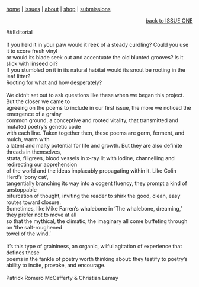 [home](index.md) | [issues](issues.md) | [about](about.md) | [shop](shop.md)  |  [submissions](submit.md)

<div align="right">
  <a href="issueone.md">back to ISSUE ONE</a>
</div>

##Editorial <br>
<br>
If you held it in your paw would it reek of a steady curdling? Could you use it to score fresh vinyl <br>
or would its blade seek out and accentuate the old blunted grooves? Is it slick with linseed oil? <br>
If you stumbled on it in its natural habitat would its snout be rooting in the leaf litter? <br>
Rooting for what and how desperately? <br>
<br>
We didn’t set out to ask questions like these when we began this project. But the closer we came to <br>
agreeing on the poems to include in our first issue, the more we noticed the emergence of a grainy <br>
common ground, a conceptive and rooted vitality, that transmitted and mutated poetry’s genetic code <br>
with each line. Taken together then, these poems are germ, ferment, and mulch, warm with <br>
a latent and malty potential for life and growth. But they are also definite threads in themselves, <br>
strata, filigrees, blood vessels in x-ray lit with iodine, channelling and redirecting our apprehension <br>
of the world and the ideas implacably propagating within it. Like Colin Herd’s ‘pony cat’, <br>
tangentially branching its way into a cogent fluency, they prompt a kind of unstoppable <br>
bifurcation of thought, inviting the reader to shirk the good, clean, easy routes toward closure. <br>
Sometimes, like Mike Farren’s whalebone in ‘The whalebone, dreaming,’ they prefer not to move at all <br>
so that the mythical, the climatic, the imaginary all come buffeting through on ‘the salt-roughened <br>
towel of the wind.’ <br>
<br>
It’s this type of graininess, an organic, wilful agitation of experience that defines these <br>
poems in the fankle of poetry worth thinking about: they testify to poetry’s ability to 
incite, provoke, and encourage. <br>
<br>
Patrick Romero McCafferty & Christian Lemay
